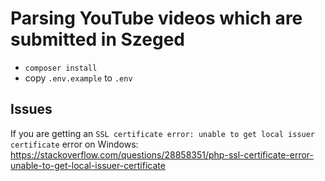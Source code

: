 # Parsing YouTube videos which are submitted in Szeged

- `composer install`
- copy `.env.example` to `.env`

## Issues

If you are getting an `SSL certificate error: unable to get local issuer certificate` error on Windows: https://stackoverflow.com/questions/28858351/php-ssl-certificate-error-unable-to-get-local-issuer-certificate

